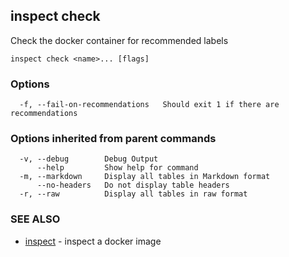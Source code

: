 ## inspect check

Check the docker container for recommended labels

```
inspect check <name>... [flags]
```

### Options

```
  -f, --fail-on-recommendations   Should exit 1 if there are recommendations
```

### Options inherited from parent commands

```
  -v, --debug        Debug Output
      --help         Show help for command
  -m, --markdown     Display all tables in Markdown format
      --no-headers   Do not display table headers
  -r, --raw          Display all tables in raw format
```

### SEE ALSO

* [inspect](inspect.md)	 - inspect a docker image

